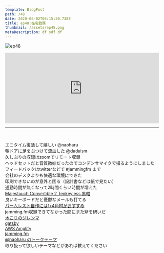 ```yaml
---  
template: BlogPost  
path: /48 
date: 2020-06-02T06:15:50.738Z  
title: ep48:在宅勤務
thumbnail: /assets/ep48.png
metaDescription: df sdf df  
---  
```

![ep48](/assets/ep48.png)  

<iframe src="https://open.spotify.com/embed/episode/4y9GANPVEelLjmp4pjWcSm" width="100%" height="232" frameBorder="0" allowfullscreen="" allow="autoplay; clipboard-write; encrypted-media; fullscreen; picture-in-picture"></iframe>

***
  
</br>

エニタイム復活して嬉しい @naoharu  
朝ドアに足をぶつけて流血した @dadaism  
久しぶりの収録はzoomでリモート収録  
ヘッドセットだと音質微妙だったのでコンデンサマイクで撮るようにしました  
フィードバックはtwitterなどで #jammingfm まで  
会社のデスクよりも快適な環境にできた   
印刷できないのが意外と困る（設計書などは紙で見たい）  
通勤時間が無くなって2時間くらい時間が増えた  
[Majestouch Convertible 2 Tenkeyless 黒軸](https://www.diatec.co.jp/products/det.php?prod_c=2637)  
良いキーボードだと憂鬱なメールも打てる  
[パームレスト自作には1x4角材がおすすめ](https://blog.skeg.jp/archives/2017/06/palm-rest-diy.html)  
jamming.fm収録できてなかった間にまた斧を研いだ  
[木こりのジレンマ](https://jamming.fm/32)  
[gatsby](https://www.gatsbyjs.org/)  
[AWS Amplify](https://aws.amazon.com/jp/amplify/)  
[jamming.fm](https://jamming.fm/)  
[@naoharu のトークテーマ](https://twitter.com/search?q=%23%E3%83%88%E3%83%BC%E3%82%AF%E3%83%86%E3%83%BC%E3%83%9E%E3%81%AB%E8%BF%BD%E5%8A%A0&src=typed_query&f=live)  
取り扱って欲しいテーマなどがあれば教えてください  